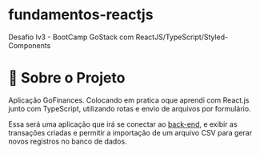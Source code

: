 # fundamentos-reactjs
Desafio lv3 - BootCamp GoStack com ReactJS/TypeScript/Styled-Components

# :rocket: Sobre o Projeto
Aplicação GoFinances. Colocando em pratica oque aprendi com React.js junto com TypeScript, utilizando rotas e envio de arquivos por formulário.

Essa será uma aplicação que irá se conectar ao [back-end](https://github.com/guidsantos/database-upload), e exibir as transações criadas e permitir a importação de um arquivo CSV para gerar novos registros no banco de dados.

